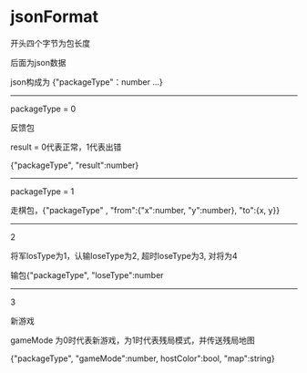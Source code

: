 # jsonFormat

开头四个字节为包长度

后面为json数据

json构成为 {"packageType"：number ...}

***

packageType = 0

反馈包

result = 0代表正常，1代表出错

{"packageType", "result":number}

***

packageType = 1

走棋包，{"packageType" , "from":{"x":number, "y":number}, "to":{x, y}}

***

2

将军losType为1，认输loseType为2, 超时loseType为3, 对将为4

输包{"packageType", "loseType":number



***

3

新游戏

gameMode 为0时代表新游戏，为1时代表残局模式，并传送残局地图

{"packageType",  "gameMode":number, hostColor":bool, "map":string}

